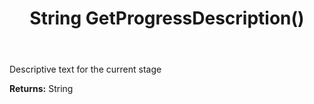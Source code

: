 ﻿---
uid: crmscript_ref_NSBatchTaskInfo_GetProgressDescription
title: String GetProgressDescription()
intellisense: NSBatchTaskInfo.GetProgressDescription
keywords: NSBatchTaskInfo, GetProgressDescription
so.topic: reference
---

Descriptive text for the current stage

**Returns:** String


